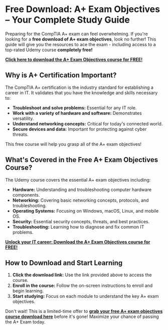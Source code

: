 # Free Download: A+ Exam Objectives – Your Complete Study Guide

Preparing for the CompTIA A+ exam can feel overwhelming. If you're looking for a **free download of A+ exam objectives**, look no further! This guide will give you the resources to ace the exam - including access to a top-rated Udemy course **completely free!**

[**Click here to download the A+ Exam Objectives course for FREE!**](https://udemywork.com/a-exam-objectives)

## Why is A+ Certification Important?

The CompTIA A+ certification is the industry standard for establishing a career in IT. It validates that you have the knowledge and skills necessary to:

*   **Troubleshoot and solve problems:** Essential for any IT role.
*   **Work with a variety of hardware and software:** Demonstrates versatility.
*   **Understand networking concepts:** Critical for today's connected world.
*   **Secure devices and data:** Important for protecting against cyber threats.

This free course will help you grasp all of the A+ exam objectives!

## What's Covered in the Free A+ Exam Objectives Course?

The Udemy course covers the essential A+ exam objectives including:

*   **Hardware:** Understanding and troubleshooting computer hardware components.
*   **Networking:** Covering basic networking concepts, protocols, and troubleshooting.
*   **Operating Systems:** Focusing on Windows, macOS, Linux, and mobile OS.
*   **Security:** Essential security concepts, threats, and best practices.
*   **Troubleshooting:** Learning how to diagnose and fix common IT problems.

[**Unlock your IT career: Download the A+ Exam Objectives course for FREE!**](https://udemywork.com/a-exam-objectives)

## How to Download and Start Learning

1.  **Click the download link:** Use the link provided above to access the course.
2.  **Enroll in the course:** Follow the on-screen instructions to enroll and begin learning.
3.  **Start studying:** Focus on each module to understand the key A+ exam objectives.

Don't wait! This is a limited-time offer to **[grab your free A+ exam objectives course download here](https://udemywork.com/a-exam-objectives)** before it's gone! Maximize your chance of passing the A+ Exam today.
